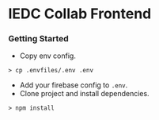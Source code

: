 # IEDC Collab Frontend

### Getting Started
- Copy env config.
```
> cp .envfiles/.env .env
```
- Add your firebase config to `.env`.
- Clone project and install dependencies.
```
> npm install
```